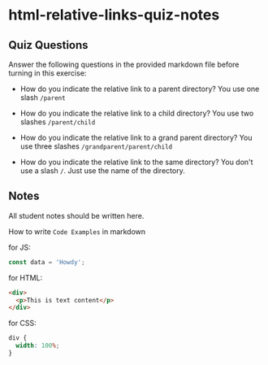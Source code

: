 # html-relative-links-quiz-notes

## Quiz Questions

Answer the following questions in the provided markdown file before turning in this exercise:

- How do you indicate the relative link to a parent directory?
  You use one slash `/parent`

- How do you indicate the relative link to a child directory?
  You use two slashes `/parent/child `

- How do you indicate the relative link to a grand parent directory?
  You use three slashes `/grandparent/parent/child`

- How do you indicate the relative link to the same directory?
  You don't use a slash `/`. Just use the name of the directory.

## Notes

All student notes should be written here.

How to write `Code Examples` in markdown

for JS:

```javascript
const data = 'Howdy';
```

for HTML:

```html
<div>
  <p>This is text content</p>
</div>
```

for CSS:

```css
div {
  width: 100%;
}
```
